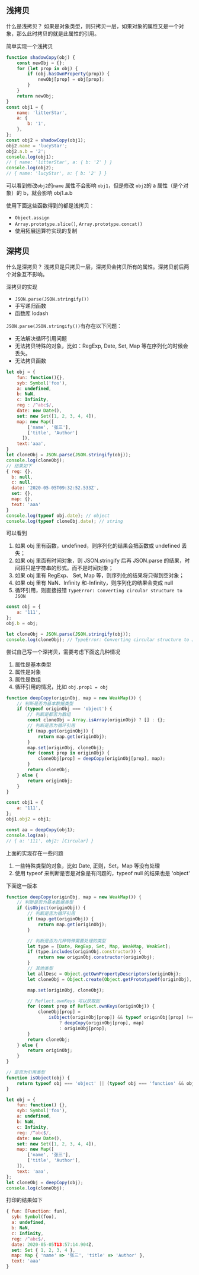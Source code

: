 ## 浅拷贝

什么是浅拷贝？
如果是对象类型，则只拷贝一层，如果对象的属性又是一个对象，那么此时拷贝的就是此属性的引用。

简单实现一个浅拷贝

```js
function shadowCopy(obj) {
    const newObj = {};
    for (let prop in obj) {
        if (obj.hasOwnProperty(prop)) {
            newObj[prop] = obj[prop];
        }
    }
    return newObj;
}
const obj1 = {
    name: 'litterStar',
    a: {
        b: '1',
    },
};
const obj2 = shadowCopy(obj1);
obj2.name = 'lucyStar';
obj2.a.b = '2';
console.log(obj1);
// { name: 'litterStar', a: { b: '2' } }
console.log(obj2);
// { name: 'lucyStar', a: { b: '2' } }
```

可以看到修改`obj2`的`name` 属性不会影响 `obj1`，但是修改 `obj2`的 a 属性（是个对象）的 b，就会影响 obj1.a.b

使用下面这些函数得到的都是浅拷贝：

-   `Object.assign`
-   `Array.prototype.slice()`, `Array.prototype.concat()`
-   使用拓展运算符实现的复制

## 深拷贝

什么是深拷贝？
浅拷贝是只拷贝一层，深拷贝会拷贝所有的属性。深拷贝前后两个对象互不影响。

深拷贝的实现

-   `JSON.parse(JSON.stringify())`
-   手写递归函数
-   函数库 lodash

`JSON.parse(JSON.stringify())`有存在以下问题：

-   无法解决循环引用问题
-   无法拷贝特殊的对象，比如：RegExp, Date, Set, Map 等在序列化的时候会丢失。
-   无法拷贝函数

```js
let obj = {
    fun: function(){},
    syb: Symbol('foo'),
    a: undefined,
    b: NaN,
    c: Infinity,
    reg : /^abc$/,
    date: new Date(),
    set: new Set([1, 2, 3, 4, 4]),
    map: new Map([
        ['name', '张三'],
        ['title', 'Author']
      ]),
    text:'aaa',
}
let cloneObj = JSON.parse(JSON.stringify(obj));
console.log(cloneObj);
// 结果如下
{ reg: {},
  b: null,
  c: null,
  date: '2020-05-05T09:32:52.533Z',
  set: {},
  map: {},
  text: 'aaa'
}
console.log(typeof obj.date); // object
console.log(typeof cloneObj.date); // string

```

可以看到

1. 如果 obj 里有函数，undefined，则序列化的结果会把函数或 undefined 丢失；
2. 如果 obj 里面有时间对象，则 JSON.stringify 后再 JSON.parse 的结果，时间将只是字符串的形式。而不是时间对象；
3. 如果 obj 里有 RegExp、 Set, Map 等，则序列化的结果将只得到空对象；
4. 如果 obj 里有 NaN、Infinity 和-Infinity，则序列化的结果会变成 null
5. 循环引用，则直接报错 `TypeError: Converting circular structure to JSON`

```js
const obj = {
    a: '111',
};
obj.b = obj;

let cloneObj = JSON.parse(JSON.stringify(obj));
console.log(cloneObj); // TypeError: Converting circular structure to JSON
```

尝试自己写一个深拷贝，需要考虑下面这几种情况

1. 属性是基本类型
2. 属性是对象
3. 属性是数组
4. 循环引用的情况，比如 `obj.prop1 = obj`

```js
function deepCopy(originObj, map = new WeakMap()) {
    // 判断是否为基本数据类型
    if (typeof originObj === 'object') {
        // 判断是都否为数组
        const cloneObj = Array.isArray(originObj) ? [] : {};
        // 判断是否为循环引用
        if (map.get(originObj)) {
            return map.get(originObj);
        }
        map.set(originObj, cloneObj);
        for (const prop in originObj) {
            cloneObj[prop] = deepCopy(originObj[prop], map);
        }
        return cloneObj;
    } else {
        return originObj;
    }
}

const obj1 = {
    a: '111',
};
obj1.obj2 = obj1;

const aa = deepCopy(obj1);
console.log(aa);
// { a: '111', obj2: [Circular] }
```

上面的实现存在一些问题

1. 一些特殊类型的对象，比如 Date, 正则，Set，Map 等没有处理
2. 使用 typeof 来判断是否是对象是有问题的，typeof null 的结果也是 'object'

下面这一版本

```js
function deepCopy(originObj, map = new WeakMap()) {
    // 判断是否为基本数据类型
    if (isObject(originObj)) {
        // 判断是否为循环引用
        if (map.get(originObj)) {
            return map.get(originObj);
        }

        // 判断是否为几种特殊需要处理的类型
        let type = [Date, RegExp, Set, Map, WeakMap, WeakSet];
        if (type.includes(originObj.constructor)) {
            return new originObj.constructor(originObj);
        }
        // 其他类型
        let allDesc = Object.getOwnPropertyDescriptors(originObj);
        let cloneObj = Object.create(Object.getPrototypeOf(originObj), allDesc);

        map.set(originObj, cloneObj);

        // Reflect.ownKeys 可以获取到
        for (const prop of Reflect.ownKeys(originObj)) {
            cloneObj[prop] =
                isObject(originObj[prop]) && typeof originObj[prop] !== 'function'
                    ? deepCopy(originObj[prop], map)
                    : originObj[prop];
        }
        return cloneObj;
    } else {
        return originObj;
    }
}

// 是否为引用类型
function isObject(obj) {
    return typeof obj === 'object' || (typeof obj === 'function' && obj !== null);
}

let obj = {
    fun: function() {},
    syb: Symbol('foo'),
    a: undefined,
    b: NaN,
    c: Infinity,
    reg: /^abc$/,
    date: new Date(),
    set: new Set([1, 2, 3, 4, 4]),
    map: new Map([
        ['name', '张三'],
        ['title', 'Author'],
    ]),
    text: 'aaa',
};
let cloneObj = deepCopy(obj);
console.log(cloneObj);
```

打印的结果如下

```js
{ fun: [Function: fun],
  syb: Symbol(foo),
  a: undefined,
  b: NaN,
  c: Infinity,
  reg: /^abc$/,
  date: 2020-05-05T13:57:14.904Z,
  set: Set { 1, 2, 3, 4 },
  map: Map { 'name' => '张三', 'title' => 'Author' },
  text: 'aaa'
}
```
